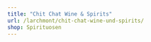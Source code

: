 ```yaml
---
title: "Chit Chat Wine & Spirits"
url: /larchmont/chit-chat-wine-und-spirits/
shop: Spirituosen
---
```

